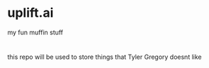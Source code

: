 # uplift.ai
my fun muffin stuff
#
this repo will be used to store things that Tyler Gregory doesnt like
